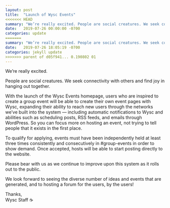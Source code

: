 ```yaml
---
layout: post
title:  "Launch of Wysc Events"
<<<<<<< HEAD
summary: "We’re really excited. People are social creatures. We seek connectivity with others and find joy in hanging out together. With the launch of ..."
date:   2019-07-26 00:00:00 -0700
categories: update
=======
summary: "We’re really excited. People are social creatures. We seek connectivity with others and find joy in hanging out together. With the launch of the Wysc Events ..."
date:   2019-07-26 18:05:19 -0700
categories: jekyll update
>>>>>>> parent of d05f941... 0.190802 01
---
```

We’re really excited.

People are social creatures. We seek connectivity with others and find joy in hanging out together.

With the launch of the Wysc Events homepage, users who are inspired to create a group event will be able to create their own event pages with Wysc, expanding their ability to reach new users through the networks we’ve built into the system — including automatic notifications to Wysc and abilities such as scheduling posts, RSS feeds, and emails through WordPress. So you can focus more on hosting an event, not trying to tell people that it exists in the first place.

To qualify for applying, events must have been independently held at least three times consistently and consecutively in #group-events in order to show demand. Once accepted, hosts will be able to start posting directly to the website.

Please bear with us as we continue to improve upon this system as it rolls out to the public.

We look forward to seeing the diverse number of ideas and events that are generated, and to hosting a forum for the users, by the users!

Thanks,<br>
Wysc Staff ☕